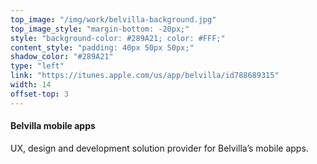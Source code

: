 ```yaml
---
top_image: "/img/work/belvilla-background.jpg"
top_image_style: "margin-bottom: -20px;"
style: "background-color: #289A21; color: #FFF;"
content_style: "padding: 40px 50px 50px;"
shadow_color: "#289A21"
type: "left"
link: "https://itunes.apple.com/us/app/belvilla/id788689315"
width: 14
offset-top: 3
---
```

#### Belvilla mobile apps
UX, design and development solution provider for Belvilla’s mobile apps.

